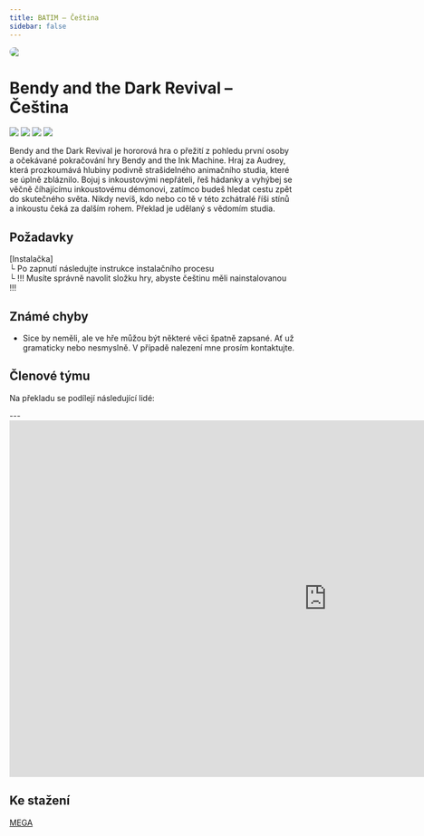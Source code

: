 ```yaml
---
title: BATIM – Čeština
sidebar: false
---
```

<script setup lang="ts">
const people = {
  lead: [
    { name: "Nowster", role: "Vydavatel překladu"}
  ],
  l10n: [
    { name: "Nowster", role: "Překladatel"},
    { name: "PetrTech", role: "Korektura"},
    { name: "", role: ""},
    { name: "", role: ""},
    { name: "Termit", role: "Úprava fontů"},
    { name: "PredatorV", role: "Instalačka"},
    { name: "", role: ""},
    { name: "", role: ""},
    { name: "Jakubov Brloh", role: "Testování"},
    { name: "Freddy...Cz", role: "Testování"},
    { name: "Zoford", role: "Testování"},



  ],
  partners: [
    { name: "Matanoj", role: "Promo"},
  ]
};
</script>

<div style="border-radius: 16px; overflow: hidden; margin-bottom: 16px;">
  <img src="https://i.imgur.com/n6xWINL.jpeg">
</div>

# Bendy and the Dark Revival – Čeština

![](https://img.shields.io/badge/přeloženo-100%25-darkgreen?style=for-the-badge)
![](https://img.shields.io/badge/herní%20klient-Steam-grey?style=for-the-badge) 
![](https://img.shields.io/badge/verze%20hry-aktuální-grey?style=for-the-badge) 
![](https://img.shields.io/badge/verze%20p%C5%99ekladu-2024.2.6.-grey?style=for-the-badge) 
<!-- <img src="https://weblate.prekladyher.eu/widget/starfield/starfield/cs/svg-badge.svg" alt="Stav překladu"> -->
<!-- <img src="https://weblate.prekladyher.eu/widget/starfield/starfield/cs/svg-badge.svg" alt="Stav překladu"> -->
<!-- <img src="https://weblate.prekladyher.eu/widget/starfield/starfield/cs/svg-badge.svg" alt="Stav překladu"> -->

Bendy and the Dark Revival je hororová hra o přežití z pohledu první osoby a očekávané pokračování hry Bendy and the Ink Machine. Hraj za Audrey, která prozkoumává hlubiny podivně strašidelného animačního studia, které se úplně zbláznilo. Bojuj s inkoustovými nepřáteli, řeš hádanky a vyhýbej se věčně číhajícímu inkoustovému démonovi, zatímco budeš hledat cestu zpět do skutečného světa. Nikdy nevíš, kdo nebo co tě v této zchátralé říši stínů a inkoustu čeká za dalším rohem. Překlad je udělaný s vědomím studia.

## Požadavky
[Instalačka] <br />
└ Po zapnutí následujte instrukce instalačního procesu <br />
└ !!! Musíte správně navolit složku hry, abyste češtinu měli nainstalovanou !!! <br />

## Známé chyby
- Sice by neměli, ale ve hře můžou být některé věci špatně zapsané. Ať už gramaticky nebo nesmyslně. V případě nalezení mne prosím kontaktujte. <br />

## Členové týmu

Na překladu se podílejí následující lidé:

<PTeamMembers :members="people.lead" />

<PTeamMembers :members="people.l10n" />

<PTeamMembers :members="people.support" />

<PTeamMembers :members="people.partners" />
---
<div class="video-container">
<iframe width="1120" height="630" src="https://www.youtube.com/embed/ZS4ZXBXhowY?si=1GfF5w_ixD7S8MOu" title="YouTube video player" frameborder="0" allow="accelerometer; autoplay; clipboard-write; encrypted-media; gyroscope; picture-in-picture; web-share" referrerpolicy="strict-origin-when-cross-origin" allowfullscreen></iframe>
</div>

## Ke stažení
[MEGA](https://mega.nz/file/MP9g0IQQ#ovHhoKj_BnrFFWtgWnOngOx4b1pVg99mymGkNrSmdA8)